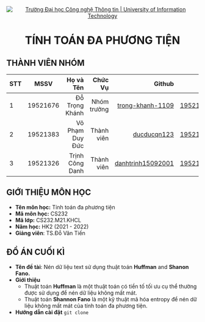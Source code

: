 <!-- Banner -->
<p align="center">
  <a href="https://www.uit.edu.vn/" title="Trường Đại học Công nghệ Thông tin" style="border: none;">
    <img src="https://i.imgur.com/WmMnSRt.png" alt="Trường Đại học Công nghệ Thông tin | University of Information Technology">
  </a>
</p>

<h1 align="center"><b>TÍNH TOÁN ĐA PHƯƠNG TIỆN</b></h>

## THÀNH VIÊN NHÓM

| STT |   MSSV   |       Họ và Tên |     Chức Vụ |                                                    Github |                  Email |
| --- | :------: | --------------: | ----------: | --------------------------------------------------------: | ---------------------: |
| 1   | 19521676 |  Đỗ Trọng Khánh | Nhóm trưởng |   [trong-khanh-1109](https://github.com/trong-khanh-1109) | 19521676@gm.uit.edu.vn |
| 2   | 19521383 | Võ Phạm Duy Đức |  Thành viên |             [ducducqn123](https://github.com/ducducqn123) | 19521383@gm.uit.edu.vn |
| 3   | 19521326 | Trịnh Công Danh |  Thành viên | [danhtrinh15092001](https://github.com/danhtrinh15092001) | 19521326@gm.uit.edu.vn |

## GIỚI THIỆU MÔN HỌC

-   **Tên môn học:** Tính toán đa phương tiện
-   **Mã môn học:** CS232
-   **Mã lớp:** CS232.M21.KHCL
-   **Năm học:** HK2 (2021 - 2022)
-   **Giảng viên**: TS.Đỗ Văn Tiến

## ĐỒ ÁN CUỐI KÌ

-   **Tên đề tài**: Nén dữ liệu text sử dụng thuật toán **Huffman** and **Shanon Fano.**
-   **Giới thiệu**
    -   Thuật toán **Huffman** là một thuật toán có tiền tố tối ưu cụ thể thường được sử dụng để nén dữ liệu không mất mát.
    -   Thuật toán **Shannon Fano** là một kỹ thuật mã hóa entropy để nén dữ liệu không mất mát của tính toán đa phương tiện.
-   **Hướng dẫn cài đặt**
    `git clone `
